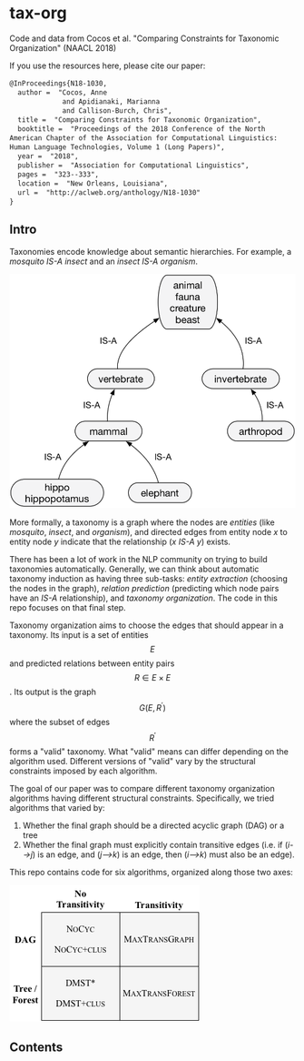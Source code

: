 # tax-org

Code and data from Cocos et al. "Comparing Constraints for Taxonomic Organization" (NAACL 2018)

If you use the resources here, please cite our paper:

```
@InProceedings{N18-1030,
  author =  "Cocos, Anne
             and Apidianaki, Marianna
             and Callison-Burch, Chris",
  title =  "Comparing Constraints for Taxonomic Organization",
  booktitle =  "Proceedings of the 2018 Conference of the North American Chapter of the Association for Computational Linguistics: Human Language Technologies, Volume 1 (Long Papers)",
  year =  "2018",
  publisher =  "Association for Computational Linguistics",
  pages =  "323--333",
  location =  "New Orleans, Louisiana",
  url =  "http://aclweb.org/anthology/N18-1030"
}
```

## Intro

Taxonomies encode knowledge about semantic hierarchies. For example,
a *mosquito* *IS-A* *insect* and an *insect* *IS-A* *organism*.

![Taxonomy example](./images/taxo.png "A bit of taxonomy")

More formally, a taxonomy is a graph where the nodes are *entities* (like 
*mosquito*, *insect*, and *organism*), and directed edges from entity
node *x* to entity node *y* indicate that the relationship (*x* *IS-A* *y*) exists.

There has been a lot of work in the NLP community on trying to build
taxonomies automatically. Generally, we can think about automatic taxonomy
induction as having three sub-tasks: *entity extraction* (choosing the nodes
in the graph), *relation prediction* (predicting which node pairs have an *IS-A*
relationship), and *taxonomy organization*. The code in this repo focuses
on that final step.

Taxonomy organization aims to choose the edges that should appear in a taxonomy. Its
input is a set of entities $$E$$ and predicted relations between entity pairs $$R \in E \times E$$.
Its output is the graph $$G(E, R^\prime)$$ where the subset of edges $$R^\prime$$ forms 
a "valid" taxonomy. What "valid" means can differ depending on the algorithm used. Different
versions of "valid" vary by the structural constraints imposed by each algorithm.

The goal of our paper was to compare different taxonomy organization algorithms having
different structural constraints. Specifically, we tried algorithms that varied by:

1. Whether the final graph should be a directed acyclic graph (DAG) or a tree
2. Whether the final graph must explicitly contain transitive edges (i.e. if (*i-->j*) is an edge, and (*j-->k*) is an edge, then (*i-->k*) must also be an edge).

This repo contains code for six algorithms, organized along those two axes:

![Algorithm classification](./images/classification.png "Algorithm classification")

## Contents

